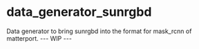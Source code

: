 # data_generator_sunrgbd
Data generator to bring sunrgbd into the format for mask_rcnn of matterport.
--- WIP ---
